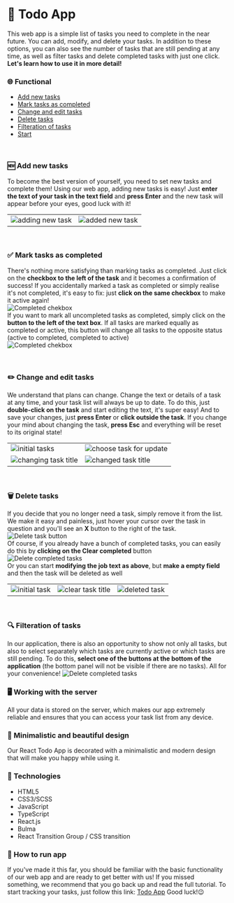 # 📝 Todo App
This web app is a simple list of tasks you need to complete in the near future. You can add, modify, and delete your tasks. In addition to these options, you can also see the number of tasks that are still pending at any time, as well as filter tasks and delete completed tasks with just one click. **Let's learn how to use it in more detail!**<br />

### 🌐 Functional
* [Add new tasks](#add-new-tasks)
* [Mark tasks as completed](#mark-tasks-as-completed)
* [Change and edit tasks](#change-and-edit-tasks)
* [Delete tasks](#delete-tasks)
* [Filteration of tasks](#filteration-of-tasks)
* [Start](#start)

<br />
<a id="add-new-tasks"></a>

### 🆕 Add new tasks
To become the best version of yourself, you need to set new tasks and complete them!
Using our web app, adding new tasks is easy! Just **enter the text of your task in the text field** and **press Enter** and the new task will appear before your eyes, good luck with it!
<table>
  <tr>
    <td><img src="https://img001.prntscr.com/file/img001/w15suBJ4Rx6toTX6dxzx6g.png" alt="adding new task"></td>
    <td><img src="https://img001.prntscr.com/file/img001/MglQAEDsQya_lNLRfyfofg.png" alt="added new task"></td>
  </tr>
</table><br />

<a id="mark-tasks-as-completed"></a>

### ✅ Mark tasks as completed
There's nothing more satisfying than marking tasks as completed. Just click on the **checkbox to the left of the task** and it becomes a confirmation of success! If you accidentally marked a task as completed or simply realise it's not completed, it's easy to fix: just **click on the same checkbox** to make it active again!<br />
![Completed chekbox](https://img001.prntscr.com/file/img001/9I03N-pkQkS0OFer9u6Trw.png)<br />
If you want to mark all uncompleted tasks as completed, simply click on the **button to the left of the text box**. If all tasks are marked equally as completed or active, this button will change all tasks to the opposite status (active to completed, completed to active)<br />
![Completed chekbox](https://img001.prntscr.com/file/img001/d8jcEqXoSpqcFrFzrT6cag.png)

<br />
<a id="change-and-edit-tasks"></a>

### ✏️ Change and edit tasks
We understand that plans can change. Change the text or details of a task at any time, and your task list will always be up to date.
To do this, just **double-click on the task** and start editing the text, it's super easy! And to save your changes, just **press Enter** or **click outside the task**. If you change your mind about changing the task, **press Esc** and everything will be reset to its original state!
<table>
  <tr>
    <td><img src="https://img001.prntscr.com/file/img001/Y4Al1W-JQKGXe5SLLUSeQw.png" alt="initial tasks"></td>
    <td><img src="https://img001.prntscr.com/file/img001/tdhDWjqNSECjXoJucA2ANg.png" alt="choose task for update"></td>
  </tr>
  <tr>
    <td><img src="https://img001.prntscr.com/file/img001/yX1iAQgTSXCa2RP26p_Tmg.png" alt="changing task title"></td>
    <td><img src="https://img001.prntscr.com/file/img001/9aeLXPr7RhSIuihZUL7aIw.png" alt="changed task title"></td>
  </tr>
</table><br />

<a id="delete-tasks"></a>

### 🗑️ Delete tasks
If you decide that you no longer need a task, simply remove it from the list. We make it easy and painless, just hover your cursor over the task in question and you'll see an **X** button to the right of the task.
![Delete task button](https://img001.prntscr.com/file/img001/-U5ljPEPRpOyPyv8cHpIXg.png)<br />
Of course, if you already have a bunch of completed tasks, you can easily do this by **clicking on the Clear completed** button
![Delete completed tasks](https://img001.prntscr.com/file/img001/_MbC2eL_TeecdgKm28A4ew.png)<br />
Or you can start **modifying the job text as above**, but **make a empty field** and then the task will be deleted as well
<table>
  <tr>
    <td><img src="https://img001.prntscr.com/file/img001/9QplgekVSFKPWprxOLQ2Lg.png" alt="initial task"></td>
    <td><img src="https://img001.prntscr.com/file/img001/541HvBDqREWbKWpos5GOqw.png" alt="clear task title"></td>
    <td><img src="https://img001.prntscr.com/file/img001/GGICVzUWSTecBOvJ9XwYWA.png" alt="deleted task"></td>
  </tr>
</table><br />

<a id="filteration-of-tasks"></a>

### 🔍 Filteration of tasks
In our application, there is also an opportunity to show not only all tasks, but also to select separately which tasks are currently active or which tasks are still pending. To do this, **select one of the buttons at the bottom of the application** (the bottom panel will not be visible if there are no tasks).
All for your convenience!
![Delete completed tasks](https://img001.prntscr.com/file/img001/nrsy6BnBTquSLeQW-vcTcA.png)<br />

### 🖥️ Working with the server
All your data is stored on the server, which makes our app extremely reliable and ensures that you can access your task list from any device.<br />

### 🌟 Minimalistic and beautiful design
Our React Todo App is decorated with a minimalistic and modern design that will make you happy while using it.<br />

### 💫 Technologies
* HTML5
* CSS3/SCSS
* JavaScript
* TypeScript
* React.js
* Bulma
* React Transition Group / CSS transition<br />

<a id="start"></a>

### 🏃 How to run app
If you've made it this far, you should be familiar with the basic functionality of our web app and are ready to get better with us! If you missed something, we recommend that you go back up and read the full tutorial.
To start tracking your tasks, just follow this link: [Todo App](https://ollavka.github.io/todo-app/)
Good luck!😉

